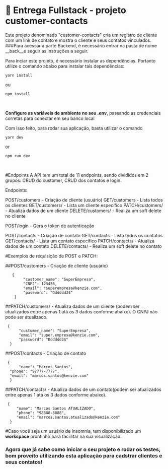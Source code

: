# 🏁 Entrega Fullstack - projeto **customer-contacts**
Este projeto denominado "customer-contacts" cria um registro de cliente com um link de contato e mostra o cliente e seus contatos vinculados.
###Para acessar a parte Backend, é necessário entrar na pasta de nome __back__e seguir as instruções a seguir.


Para inciar este projeto, é necessário instalar as dependências. Portanto utilize o comando abaixo para instalar tais dependências:

````
yarn install
````
ou
````
npm install
````

<br>

**Configure as variáveis de ambiente no seu .env**, passando as credenciais corretas para conectar em seu banco local


Com isso feito, para rodar sua aplicação, basta utilizar o comando
````
yarn dev
````
or 
````
npm run dev
````

<br>

#Endpoints 
A API tem um total de 11 endpoints, sendo divididos em 2 grupos: CRUD do customer, CRUD dos contatos e login.

Endpoints:

POST/customers - Criação de cliente (usuário) 
GET/customers - Lista todos os clientes 
GET/customers/<id> - Lista um cliente específico 
PATCH/customers/<id> - Atualiza dados de um cliente
DELETE/customers/ - Realiza um soft delete no cliente

POST/login - Gera o token de autenticação
  
POST/contacts - Criação de contato
GET/contacts - Lista todos os contatos 
GET/contacts/<id> - Lista um contato específico 
PATCH/contacts/<id> - Atualiza dados de um contato
DELETE/contacts/ - Realiza um soft delete no contato
  
#Exemplos de requisição de POST e PATCH:

  ##POST/customers - Criação de cliente (usuário) 
````
   {
        "customer_name": "SuperEmpresa",
        "CNPJ": 123456,
        "email": "superempresa@kenzie.com",
        "password": "Dddddd3$"
    }
````
  
 ##PATCH/customers/<id> - Atualiza dados de um cliente (podem ser atualizados entre apenas 1 atá os 3 dados conforme abaixo). 
                       O CNPJ não pode ser atualizado.
  ````
   {
        "customer_name": "SuperEmpresa",
        "email": "super.empresa@kenzie.com",
        "password": "Dddddd3$"
    }
````
  
 ##POST/contacts - Criação de contato
  ````
   {
        "name": "Marcos Santos",
	"phone": "97777-7777",
	"email": "marcos.santos@kenzie.com"
    }
````

 ##PATCH/contacts/<id> - Atualiza dados de um contato(podem ser atualizados entre apenas 1 atá os 3 dados conforme abaixo). 
                       
  ````
   {
       "name": "Marcos Santos ATUALIZADO",
       "phone": "98888-8888",
       "email": "marcos.santos.atualizado@kenzie.com"
    }
````


#Caso você seja um usuário de Insomnia, tem disponibilizado um **workspace** prontinho para faciilitar na sua visualização.

### Agora que já sabe como iniciar o seu projeto e rodar os testes, bom proveito utilizando esta aplicação para cadstrar clientes e seus contatos!
